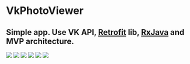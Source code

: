 # VkPhotoViewer

## Simple app. Use VK API, [Retrofit] lib, [RxJava] and MVP architecture.

<img src="/art/ns1.jpg">
<img src="/art/ns2.jpg">
<img src="/art/ns3.jpg">
<img src="/art/ns4.jpg">
<img src="/art/ns5.jpg">
<img src="/art/ns6.jpg">

[Retrofit]: http://square.github.io/retrofit/
[RxJava]:https://github.com/ReactiveX/RxJava
